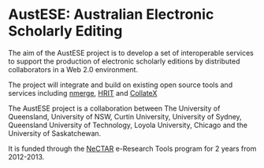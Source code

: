 AustESE: Australian Electronic Scholarly Editing
================================================

The aim of the AustESE project is to develop a set of interoperable services to support the production of electronic scholarly editions by distributed collaborators in a Web 2.0 environment.

The project will integrate and build on existing open source tools and services including [nmerge](http://code.google.com/p/multiversiondocs/), [HRIT](http://hrit.etl.luc.edu/) and [CollateX](http://collatex.sourceforge.net/) 

The AustESE project is a collaboration between The University of Queensland, University of NSW, Curtin University, University of Sydney, Queensland University of Technology, Loyola University, Chicago and the University of Saskatchewan. 

It is funded through the [NeCTAR](http://nectar.org.au) e-Research Tools program for 2 years from 2012-2013.